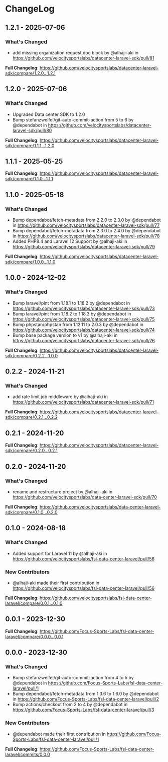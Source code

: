 # ChangeLog

## 1.2.1 - 2025-07-06

### What's Changed

* add missing organization request doc block by @alhaji-aki in https://github.com/velocitysportslabs/datacenter-laravel-sdk/pull/81

**Full Changelog**: https://github.com/velocitysportslabs/datacenter-laravel-sdk/compare/1.2.0...1.2.1

## 1.2.0 - 2025-07-06

### What's Changed

* Upgraded Data center SDK to 1.2.0
* Bump stefanzweifel/git-auto-commit-action from 5 to 6 by @dependabot in https://github.com/velocitysportslabs/datacenter-laravel-sdk/pull/80

**Full Changelog**: https://github.com/velocitysportslabs/datacenter-laravel-sdk/compare/1.1.1...1.2.0

## 1.1.1 - 2025-05-25

**Full Changelog**: https://github.com/velocitysportslabs/datacenter-laravel-sdk/compare/1.1.0...1.1.1

## 1.1.0 - 2025-05-18

### What's Changed

* Bump dependabot/fetch-metadata from 2.2.0 to 2.3.0 by @dependabot in https://github.com/velocitysportslabs/datacenter-laravel-sdk/pull/77
* Bump dependabot/fetch-metadata from 2.3.0 to 2.4.0 by @dependabot in https://github.com/velocitysportslabs/datacenter-laravel-sdk/pull/78
* Added PHP8.4 and Laravel 12 Support by @alhaji-aki in https://github.com/velocitysportslabs/datacenter-laravel-sdk/pull/79

**Full Changelog**: https://github.com/velocitysportslabs/datacenter-laravel-sdk/compare/1.0.0...1.1.0

## 1.0.0 - 2024-12-02

### What's Changed

* Bump laravel/pint from 1.18.1 to 1.18.2 by @dependabot in https://github.com/velocitysportslabs/datacenter-laravel-sdk/pull/73
* Bump laravel/pint from 1.18.2 to 1.18.3 by @dependabot in https://github.com/velocitysportslabs/datacenter-laravel-sdk/pull/75
* Bump phpstan/phpstan from 1.12.11 to 2.0.3 by @dependabot in https://github.com/velocitysportslabs/datacenter-laravel-sdk/pull/74
* Bump base package version to v1 by @alhaji-aki in https://github.com/velocitysportslabs/datacenter-laravel-sdk/pull/76

**Full Changelog**: https://github.com/velocitysportslabs/datacenter-laravel-sdk/compare/0.2.2...1.0.0

## 0.2.2 - 2024-11-21

### What's Changed

* add rate limit job middleware by @alhaji-aki in https://github.com/velocitysportslabs/datacenter-laravel-sdk/pull/71

**Full Changelog**: https://github.com/velocitysportslabs/datacenter-laravel-sdk/compare/0.2.1...0.2.2

## 0.2.1 - 2024-11-20

**Full Changelog**: https://github.com/velocitysportslabs/datacenter-laravel-sdk/compare/0.2.0...0.2.1

## 0.2.0 - 2024-11-20

### What's Changed

* rename and restructure project by @alhaji-aki in https://github.com/velocitysportslabs/data-center-laravel-sdk/pull/70

**Full Changelog**: https://github.com/velocitysportslabs/data-center-laravel-sdk/compare/0.1.0...0.2.0

## 0.1.0 - 2024-08-18

### What's Changed

* Added support for Laravel 11 by @alhaji-aki in https://github.com/velocitysportslabs/fsl-data-center-laravel/pull/56

### New Contributors

* @alhaji-aki made their first contribution in https://github.com/velocitysportslabs/fsl-data-center-laravel/pull/56

**Full Changelog**: https://github.com/velocitysportslabs/fsl-data-center-laravel/compare/0.0.1...0.1.0

## 0.0.1 - 2023-12-30

**Full Changelog**: https://github.com/Focus-Sports-Labs/fsl-data-center-laravel/compare/0.0.0...0.0.1

## 0.0.0 - 2023-12-30

### What's Changed

* Bump stefanzweifel/git-auto-commit-action from 4 to 5 by @dependabot in https://github.com/Focus-Sports-Labs/fsl-data-center-laravel/pull/1
* Bump dependabot/fetch-metadata from 1.3.6 to 1.6.0 by @dependabot in https://github.com/Focus-Sports-Labs/fsl-data-center-laravel/pull/2
* Bump actions/checkout from 2 to 4 by @dependabot in https://github.com/Focus-Sports-Labs/fsl-data-center-laravel/pull/3

### New Contributors

* @dependabot made their first contribution in https://github.com/Focus-Sports-Labs/fsl-data-center-laravel/pull/1

**Full Changelog**: https://github.com/Focus-Sports-Labs/fsl-data-center-laravel/commits/0.0.0
